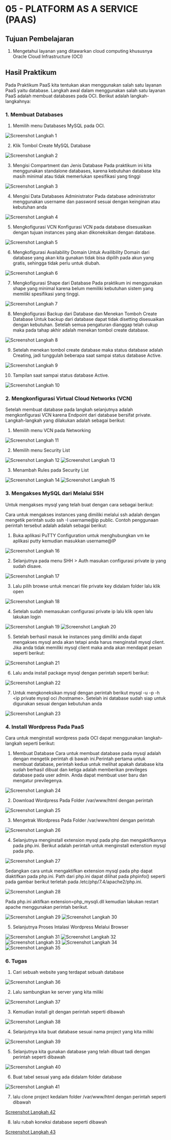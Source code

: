 # 05 - PLATFORM AS A SERVICE (PAAS)

## Tujuan Pembelajaran

1. Mengetahui layanan yang ditawarkan cloud computing khususnya Oracle Cloud Infrastructure (OCI)

## Hasil Praktikum

Pada Praktikum PaaS kita tentukan akan menggunakan salah satu layanan PaaS yaitu database. Langkah awal dalam menggunakan salah satu layanan PaaS adalah membuat databases pada OCI. Berikut adalah langkah-langkahnya:

### 1. Membuat Databases

1. Memilih menu Databases MySQL pada OCI.

![Screenshot Langkah 1](img/langkah1.JPG)

2. Klik Tombol Create MySQL Database

![Screenshot Langkah 2](img/langkah2.JPG)

3. Mengisi Compartment dan Jenis Database Pada praktikum ini kita menggunakan standalone databases, karena kebutuhan database kita masih minimal atau tidak memerlukan spesifikasi yang tinggi

![Screenshot Langkah 3](img/langkah3.JPG)

4. Mengisi Data Databases Administrator Pada database administrator menggunakan username dan password sesuai dengan keinginan atau kebutuhan anda

![Screenshot Langkah 4](img/langkah4.JPG)

5. Mengkofigurasi VCN Konfigurasi VCN pada database disesuaikan dengan tujuan instances yang akan dikoneksikan dengan database.

![Screenshot Langkah 5](img/langkah5.JPG)

6. Mengkofigurasi Availability Domain Untuk Availibility Domain dari database yang akan kita gunakan tidak bisa dipilih pada akun yang gratis, sehingga tidak perlu untuk diubah.

![Screenshot Langkah 6](img/langkah6.JPG)

7. Mengkofigurasi Shape dari Database Pada praktikum ini menggunakan shape yang minimal karena belum memiliki kebutuhan sistem yang memiliki spesifikasi yang tinggi.

![Screenshot Langkah 7](img/langkah7.JPG)

8. Mengkofigurasi Backup dari Database dan Menekan Tomboh Create Database Untuk backup dari database dapat tidak disetting disesuaikan dengan kebutuhan. Setelah semua pengaturan dianggap telah cukup maka pada tahap akhir adalah menekan tombol create database.

![Screenshot Langkah 8](img/langkah8.JPG)

9. Setelah menekan tombol create database maka status database adalah Creating, jadi tunggulah beberapa saat sampai status database Active.

![Screenshot Langkah 9](img/langkah9.JPG)

10. Tampilan saat sampai status database Active.

![Screenshot Langkah 10](img/langkah10.JPG)

### 2. Mengkonfigurasi Virtual Cloud Networks (VCN)

Setelah membuat database pada langkah selanjutnya adalah mengkonfigurasi VCN karena Endpoint dari database bersifat private. Langkah-langkah yang dilakukan adalah sebagai berikut:

1. Memilih menu VCN pada Networking

![Screenshot Langkah 11](img/langkah11.JPG)

2. Memilih menu Security List

![Screenshot Langkah 12](img/langkah12.JPG)
![Screenshot Langkah 13](img/langkah13.JPG)

3. Menambah Rules pada Security List

![Screenshot Langkah 14](img/langkah14.JPG)
![Screenshot Langkah 15](img/langkah15.JPG)

### 3. Mengakses MySQL dari Melalui SSH

Untuk mengakses mysql yang telah buat dengan cara sebagai berikut:

Cara untuk mengakses instances yang dimiliki melalui ssh adalah dengan mengetik perintah sudo ssh -I username@ip public. Contoh penggunaan perintah tersebut adalah adalah sebagai berikut:

1. Buka aplikasi PuTTY Configuration untuk menghubungkan vm ke aplikasi putty kemudian masukkan username@IP

![Screenshot Langkah 16](img/langkah16.JPG)

2. Selanjutnya pada menu SHH > Auth masukan configurasi private ip yang sudah disave.

![Screenshot Langkah 17](img/langkah17.JPG)

3. Lalu pilih browse untuk mencari file private key didalam folder lalu klik open

![Screenshot Langkah 18](img/langkah18.JPG)

4. Setelah sudah memasukan configurasi private ip lalu klik open lalu lakukan login

![Screenshot Langkah 19](img/langkah19.JPG)
![Screenshot Langkah 20](img/langkah20.JPG)

5. Setelah berhasil masuk ke instances yang dimiliki anda dapat mengakses mysql anda akan tetapi anda harus menginstall mysql client. Jika anda tidak memiliki mysql client maka anda akan mendapat pesan seperti berikut:

![Screenshot Langkah 21](img/langkah21.JPG)

6. Lalu anda install package mysql dengan perintah seperti berikut:

![Screenshot Langkah 22](img/langkah22.JPG)

7. Untuk mengkoneksikan mysql dengan perintah berikut mysql -u <database administrator> -p -h <ip private mysql oci /hostname>. Setelah ini database sudah siap untuk digunakan sesuai dengan kebutuhan anda

![Screenshot Langkah 23](img/langkah23.JPG)

### 4. Install Wordpress Pada PaaS

Cara untuk menginstall wordpress pada OCI dapat menggunakan langkah-langkah seperti berikut:

1. Membuat Database
Cara untuk membuat database pada mysql adalah dengan mengetik perintah di bawah ini.Perintah
pertama untuk membuat database, perintah kedua untuk melihat apakah database kita sudah berhasil
dibuat dan ketiga adalah memberikan previleges database pada user admin. Anda dapat membuat
user baru dan mengatur previlegenya.

![Screenshot Langkah 24](img/langkah24.JPG)

2. Download Wordpress Pada Folder /var/www/html dengan perintah

![Screenshot Langkah 25](img/langkah25.JPG)

3. Mengetrak Wordpress Pada Folder /var/www/html dengan perintah

![Screenshot Langkah 26](img/langkah26.JPG)

4. Selanjutnya menginstall extension mysql pada php dan mengaktifkannya pada php.ini.
Berikut adalah perintah untuk menginstall extenstion mysql pada php.

![Screenshot Langkah 27](img/langkah27.JPG)

Sedangkan cara untuk mengaktifkan extension mysql pada php dapat diaktifkan pada php.ini. Path
dari php.ini dapat dilihat pada phpinfo() seperti pada gambar berikut terletah pada
/etc/php/7.4/apache2/php.ini.

![Screenshot Langkah 28](img/langkah28.JPG)

Pada php.ini aktifkan extension=php_mysqli.dll kemudian lakukan restart apache menggunakan
perintah berikut.

![Screenshot Langkah 29](img/langkah29.JPG)
![Screenshot Langkah 30](img/langkah30.JPG)

5. Selanjutnya Proses Intalasi Wordpress Melalui Browser

![Screenshot Langkah 31](img/langkah31.JPG)
![Screenshot Langkah 32](img/langkah32.JPG)
![Screenshot Langkah 33](img/langkah33.JPG)
![Screenshot Langkah 34](img/langkah34.JPG)
![Screenshot Langkah 35](img/langkah35.JPG)

### 6. Tugas

1. Cari sebuah website yang terdapat sebuah database

![Screenshot Langkah 36](img/langkah36.JPG)

2. Lalu sambungkan ke server yang kita miliki

![Screenshot Langkah 37](img/langkah37.JPG)

3. Kemudian install git dengan perintah seperti dibawah

![Screenshot Langkah 38](img/langkah38.JPG)

4. Selanjutnya kita buat database sesuai nama project yang kita miliki

![Screenshot Langkah 39](img/langkah39.JPG)

5. Selanjutnya kita gunakan database yang telah dibuat tadi dengan perintah seperti dibawah

![Screenshot Langkah 40](img/langkah40.JPG)

6. Buat tabel sesuai yang ada didalam folder database

![Screenshot Langkah 41](img/langkah41.JPG)

7. lalu clone project kedalam folder /var/www/html dengan perintah seperti dibawah

[Screenshot Langkah 42](img/langkah42.JPG)

8. lalu rubah koneksi database seperti dibawah

[Screenshot Langkah 43](img/langkah43.JPG)